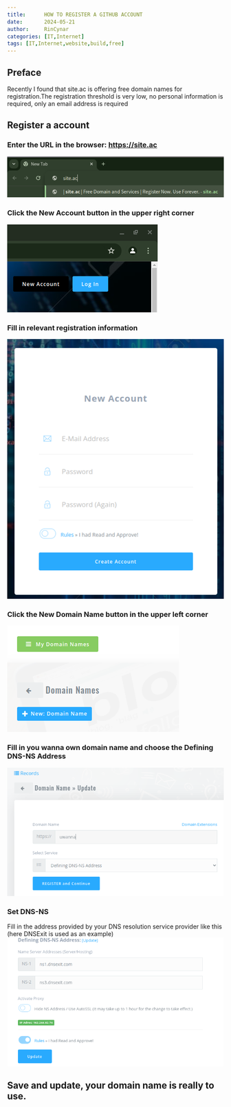 ```yaml
---
title:      HOW TO REGISTER A GITHUB ACCOUNT
date:       2024-05-21
author:     RinCynar
categories: [IT,Internet]
tags: [IT,Internet,website,build,free]
---
```

## Preface
Recently I found that site.ac is offering free domain names for registration.The registration threshold is very low, no personal information is required, only an email address is required

## Register a account
### Enter the URL in the browser: https://site.ac
<img src="/assets/img/image/image@20240521gafdn00.png" alt="Examp1e" />

### Click the New Account button in the upper right corner
<img src="/assets/img/image/image@20240521gafdn01.png" alt="Examp1e" />

### Fill in relevant registration information
<img src="/assets/img/image/image@20240521gafdn02.png" alt="Examp1e" />

### Click the New Domain Name button in the upper left corner
<img src="/assets/img/image/image@20240521gafdn03.png" alt="Examp1e" />

### Fill in you wanna own domain name and choose the Defining DNS-NS Address
<img src="/assets/img/image/image@20240521gafdn04.png" alt="Examp1e" />

### Set DNS-NS
Fill in the address provided by your DNS resolution service provider like this (here DNSExit is used as an example)
<img src="/assets/img/image/image@20240521gafdn05.png" alt="Examp1e" />

## Save and update, your domain name is really to use.